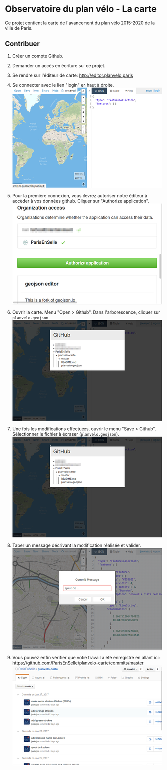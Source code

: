 # Observatoire du plan vélo - La carte

Ce projet contient la carte de l'avancement du plan vélo 2015-2020 de la ville de Paris.

## Contribuer

1. Créer un compte Github.

2. Demander un accès en écriture sur ce projet.

3. Se rendre sur l'éditeur de carte: http://editor.planvelo.paris

4. Se connecter avec le lien "login" en haut à droite. ![Se connecter](doc/0.png)

5. Pour la première connexion, vous devrez autoriser notre éditeur à accèder à vos données github. Cliquer sur "Authorize application". ![Autoriser](doc/1.png)

6. Ouvrir la carte. Menu "Open > Github". Dans l'arborescence, cliquer sur `planvelo.geojson` ![Ouvrir](doc/2.png)

7. Une fois les modifications effectuées, ouvrir le menu "Save > Github". Sélectionner le fichier à écraser (`planvelo.geojson`). ![Enregistrer](doc/2.png)

8. Taper un message décrivant la modification réalisée et valider. ![Message de commit](doc/3.png)

9. Vous pouvez enfin vérifier que votre travail a été enregistré en allant ici: https://github.com/ParisEnSelle/planvelo-carte/commits/master ![Commits](doc/4.png)
